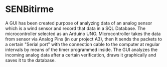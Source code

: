 # SENBitirme
A GUI has been created purpose of analyzing data of an analog sensor which is a wind sensor and record that data in a SQL Database.
The microcontroller selected as an Arduino UNO. Microcontroller takes the data from sensor via Analog Pins (in our project A3),
then It sends the packets to a certain "Serial port" with the connection cable to the computer at regular intervals by 
means of the timer programmed inside.
The GUI analyzes the incoming analog data after a certain verification, draws it graphically and saves it to the database. 
